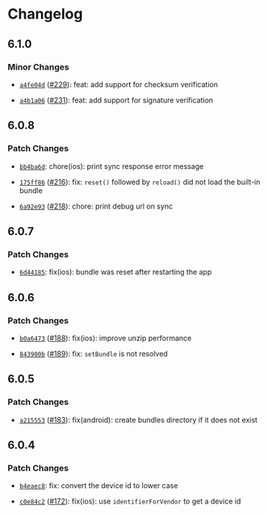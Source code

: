 # Changelog

## 6.1.0

### Minor Changes

- [`a4fe04d`](https://github.com/capawesome-team/capacitor-plugins/commit/a4fe04d8f225f892fc8da88816acf9cd41ff4acc) ([#229](https://github.com/capawesome-team/capacitor-plugins/pull/229)): feat: add support for checksum verification

* [`a4b1a06`](https://github.com/capawesome-team/capacitor-plugins/commit/a4b1a060eebe446427ed9ea5a600a271fdc6acfa) ([#231](https://github.com/capawesome-team/capacitor-plugins/pull/231)): feat: add support for signature verification

## 6.0.8

### Patch Changes

- [`bb4ba6d`](https://github.com/capawesome-team/capacitor-plugins/commit/bb4ba6df4631c2f903a6d9c65ec78c4477cc14ab): chore(ios): print sync response error message

* [`175ff86`](https://github.com/capawesome-team/capacitor-plugins/commit/175ff8620ff20f4cf04b291e11c826ad486c4b10) ([#216](https://github.com/capawesome-team/capacitor-plugins/pull/216)): fix: `reset()` followed by `reload()` did not load the built-in bundle

- [`6a92e93`](https://github.com/capawesome-team/capacitor-plugins/commit/6a92e93d98a23168ffd0a394b776c30aa42e7dbc) ([#218](https://github.com/capawesome-team/capacitor-plugins/pull/218)): chore: print debug url on sync

## 6.0.7

### Patch Changes

- [`6d44185`](https://github.com/capawesome-team/capacitor-plugins/commit/6d441858266e1dfc5e3e2606a0e71b30540a9742): fix(ios): bundle was reset after restarting the app

## 6.0.6

### Patch Changes

- [`b0a6473`](https://github.com/capawesome-team/capacitor-plugins/commit/b0a647325380973351512a9dae00db96f2fe4c16) ([#188](https://github.com/capawesome-team/capacitor-plugins/pull/188)): fix(ios): improve unzip performance

* [`843900b`](https://github.com/capawesome-team/capacitor-plugins/commit/843900bfbab3ec89f2289d0399e7bef1cba4a632) ([#189](https://github.com/capawesome-team/capacitor-plugins/pull/189)): fix: `setBundle` is not resolved

## 6.0.5

### Patch Changes

- [`a215553`](https://github.com/capawesome-team/capacitor-plugins/commit/a215553180d3c96b6d58cc3cecd537be4d0c6349) ([#183](https://github.com/capawesome-team/capacitor-plugins/pull/183)): fix(android): create bundles directory if it does not exist

## 6.0.4

### Patch Changes

- [`b4eaec8`](https://github.com/capawesome-team/capacitor-plugins/commit/b4eaec8b244b2df54f0b8a48eb6c7179f64c19dc): fix: convert the device id to lower case

* [`c0e84c2`](https://github.com/capawesome-team/capacitor-plugins/commit/c0e84c2461f6857907797b071c579dccfdd332ce) ([#172](https://github.com/capawesome-team/capacitor-plugins/pull/172)): fix(ios): use `identifierForVendor` to get a device id
